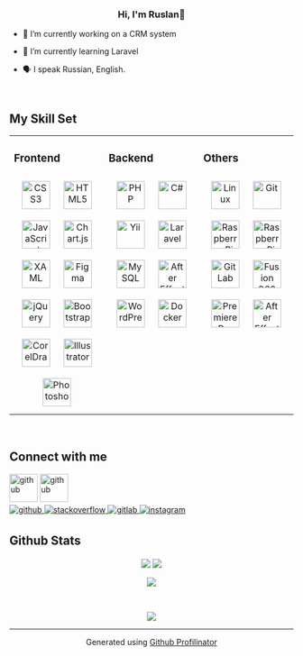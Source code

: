<!--
**Daizygod/daizygod** is a ✨ _special_ ✨ repository because its `README.md` (this file) appears on your GitHub profile.

Here are some ideas to get you started:

- 🔭 I’m currently working on ...
- 🌱 I’m currently learning ...
- 👯 I’m looking to collaborate on ...
- 🤔 I’m looking for help with ...
- 💬 Ask me about ...
- 📫 How to reach me: ...
- 😄 Pronouns: ...
- ⚡ Fun fact: ...
-->

### <div align="center">Hi, I'm Ruslan👋</div>  
  

- 🔭 I’m currently working on a CRM system  
  

- 🌱 I’m currently learning Laravel  
  

- 🗣 I speak Russian, English.  
  

<br/>  


## My Skill Set  
<table><tr><td valign="top" width="33%">



### Frontend  
<div align="center">  
<a href="https://www.w3schools.com/css/" target="_blank"><img style="margin: 10px" src="https://profilinator.rishav.dev/skills-assets/css3-original-wordmark.svg" alt="CSS3" height="50" /></a>  
<a href="https://en.wikipedia.org/wiki/HTML5" target="_blank"><img style="margin: 10px" src="https://profilinator.rishav.dev/skills-assets/html5-original-wordmark.svg" alt="HTML5" height="50" /></a>  
<a href="https://www.javascript.com/" target="_blank"><img style="margin: 10px" src="https://profilinator.rishav.dev/skills-assets/javascript-original.svg" alt="JavaScript" height="50" /></a>  
<a href="https://www.chartjs.org/" target="_blank"><img style="margin: 10px" src="https://profilinator.rishav.dev/skills-assets/logo-title.svg" alt="Chart.js" height="50" /></a>  
<a href="https://docs.microsoft.com/en-us/dotnet/desktop/wpf/xaml/" target="_blank"><img style="margin: 10px" src="https://profilinator.rishav.dev/skills-assets/xaml.png" alt="XAML" height="50" /></a>  
<a href="https://www.figma.com/" target="_blank"><img style="margin: 10px" src="https://profilinator.rishav.dev/skills-assets/figma-icon.svg" alt="Figma" height="50" /></a>  
<a href="https://jquery.com/" target="_blank"><img style="margin: 10px" src="https://profilinator.rishav.dev/skills-assets/jquery.png" alt="jQuery" height="50" /></a>  
<a href="https://getbootstrap.com/docs/3.4/javascript/" target="_blank"><img style="margin: 10px" src="https://profilinator.rishav.dev/skills-assets/bootstrap-plain.svg" alt="Bootstrap" height="50" /></a>  
<a href="https://www.coreldraw.com/en/" target="_blank"><img style="margin: 10px" src="https://seeklogo.com/images/C/coreldraw-2019-logo-0B7C036A0A-seeklogo.com.png" alt="CorelDraw" height="50" /></a>
<a href="https://www.adobe.com/in/products/illustrator.html" target="_blank"><img style="margin: 10px" src="https://profilinator.rishav.dev/skills-assets/adobe_illustrator-icon.svg" alt="Illustrator" height="50" /></a>  
<a href="https://www.adobe.com/in/products/photoshop.html" target="_blank"><img style="margin: 10px" src="https://profilinator.rishav.dev/skills-assets/photoshop-plain.svg" alt="Photoshop" height="50" /></a>    
</div>

</td><td valign="top" width="33%">



### Backend  
<div align="center">  
<a href="https://www.php.net/" target="_blank"><img style="margin: 10px" src="https://profilinator.rishav.dev/skills-assets/php-original.svg" alt="PHP" height="50" /></a>  
<a href="https://docs.microsoft.com/en-us/dotnet/csharp/" target="_blank"><img style="margin: 10px" src="https://profilinator.rishav.dev/skills-assets/csharp-original.svg" alt="C#" height="50" /></a>  
<a href="https://www.yiiframework.com/" target="_blank"><img style="margin: 10px" src="https://seeklogo.com/images/Y/yii-logo-7A79DB2A59-seeklogo.com.png" alt="Yii" height="50" /></a>
<a href="https://laravel.com/" target="_blank"><img style="margin: 10px" src="https://profilinator.rishav.dev/skills-assets/laravel-plain-wordmark.svg" alt="Laravel" height="50" /></a>  
<a href="https://www.mysql.com/" target="_blank"><img style="margin: 10px" src="https://profilinator.rishav.dev/skills-assets/mysql-original-wordmark.svg" alt="MySQL" height="50" /></a>
<a href="https://dotnet.microsoft.com/en-us/" target="_blank"><img style="margin: 10px" src="https://seeklogo.com/images/1/net-logo-681E247422-seeklogo.com.png" alt="After Effects" height="50" /></a>  
<a href="https://wordpress.com/" target="_blank"><img style="margin: 10px" src="https://profilinator.rishav.dev/skills-assets/wordpress.png" alt="WordPress" height="50" /></a> 
<a href="https://www.docker.com/" target="_blank"><img style="margin: 10px" src="https://profilinator.rishav.dev/skills-assets/docker-original-wordmark.svg" alt="Docker" height="50" /></a> 

</div>

</td><td valign="top" width="33%">



### Others  
<div align="center">  
<a href="https://www.linux.org/" target="_blank"><img style="margin: 10px" src="https://profilinator.rishav.dev/skills-assets/linux-original.svg" alt="Linux" height="50" /></a>  
<a href="https://github.com/" target="_blank"><img style="margin: 10px" src="https://profilinator.rishav.dev/skills-assets/git-scm-icon.svg" alt="Git" height="50" /></a>  
<a href="https://www.raspberrypi.org/" target="_blank"><img style="margin: 10px" src="https://upload.wikimedia.org/wikipedia/ru/thumb/c/cb/Raspberry_Pi_Logo.svg/1200px-Raspberry_Pi_Logo.svg.png" alt="Raspberry Pi" height="50" /></a>
<a href="https://www.arduino.cc/" target="_blank"><img style="margin: 10px" src="https://upload.wikimedia.org/wikipedia/commons/thumb/8/87/Arduino_Logo.svg/2560px-Arduino_Logo.svg.png" alt="Raspberry Pi" height="50" /></a>  
<a href="https://about.gitlab.com/" target="_blank"><img style="margin: 10px" src="https://profilinator.rishav.dev/skills-assets/gitlab.svg" alt="GitLab" height="50" /></a>
<a href="https://www.autodesk.com/products/fusion-360/overview?term=1-YEAR&tab=subscription" target="_blank"><img style="margin: 10px" src="https://mosrobotics.ru/wp-content/uploads/2018/10/Autodesk-Fusion-360-logo.png" alt="Fusion 360" height="50" /></a>
<a href="https://www.adobe.com/in/products/premiere.html" target="_blank"><img style="margin: 10px" src="https://profilinator.rishav.dev/skills-assets/adobepremierepro.png" alt="Premiere Pro" height="50" /></a>  
<a href="https://www.adobe.com/in/products/aftereffects.html" target="_blank"><img style="margin: 10px" src="https://profilinator.rishav.dev/skills-assets/aftereffects.png" alt="After Effects" height="50" /></a>  

</div>

</td></tr></table>  

<br/>  


## Connect with me  
<a href="https://t.me/daizygod" target="_blank">
<img height="50" src=https://upload.wikimedia.org/wikipedia/commons/thumb/8/82/Telegram_logo.svg/2048px-Telegram_logo.svg.png alt=github style="margin-bottom: 5px;" /></a>
<a href="https://vk.com/neoher" target="_blank">
<img height="50" src=https://upload.wikimedia.org/wikipedia/commons/thumb/b/bb/VK_logo_Blue_512x512.png/220px-VK_logo_Blue_512x512.png alt=github style="margin-bottom: 5px;" /></a>
<br>
<a href="https://github.com/daizygod" target="_blank">
<img src=https://img.shields.io/badge/github-%2324292e.svg?&style=for-the-badge&logo=github&logoColor=white alt=github style="margin-bottom: 5px;" />
</a>
<a href="https://stackoverflow.com/users/18221428/daizygod" target="_blank">
<img src=https://img.shields.io/badge/stackoverflow-%23F28032.svg?&style=for-the-badge&logo=stackoverflow&logoColor=white alt=stackoverflow style="margin-bottom: 5px;" />
</a>
<a href="https://gitlab.com/daizygod" target="_blank">
<img src=https://img.shields.io/badge/gitlab-330F63.svg?&style=for-the-badge&logo=gitlab&logoColor=white alt=gitlab style="margin-bottom: 5px;" />
</a>
<a href="https://instagram.com/feafers" target="_blank">
<img src=https://img.shields.io/badge/instagram-%23000000.svg?&style=for-the-badge&logo=instagram&logoColor=white alt=instagram style="margin-bottom: 5px;" />
</a>  
  

<br/>  


## Github Stats  
<div align="center">
<img src="https://github-readme-stats.vercel.app/api?username=daizygod&show_icons=true&count_private=true&hide_border=true" align="center" /> 
<img src="https://github-readme-stats.vercel.app/api/top-langs/?username=daizygod&hide_border=true&layout=compact" align="center" />   
</div>
<br>
<div align="center"><img src="https://spotify-github-profile.vercel.app/api/view?uid=sizyh.svetlana&cover_image=true&theme=default" /></div>  

<br/><div align="center">
<img src="https://komarev.com/ghpvc/?username=daizygod&&style=flat-square" align="center" />
</div>

----
<div align="center">Generated using <a href="https://profilinator.rishav.dev/" target="_blank">Github Profilinator</a></div>
